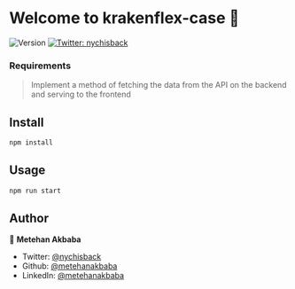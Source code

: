 # Welcome to krakenflex-case 👋
![Version](https://img.shields.io/badge/version-1.0.0-blue.svg?cacheSeconds=2592000)
[![Twitter: nychisback](https://img.shields.io/twitter/follow/nychisback.svg?style=social)](https://twitter.com/nychisback)

### Requirements
> Implement a method of fetching the data from the API on the backend and serving to the frontend

## Install

```sh
npm install
```

## Usage

```sh
npm run start
```

## Author

👤 **Metehan Akbaba**

* Twitter: [@nychisback](https://twitter.com/nychisback)
* Github: [@metehanakbaba](https://github.com/metehanakbaba)
* LinkedIn: [@metehanakbaba](https://www.linkedin.com/in/metehan-akbaba-1a2b22173)
